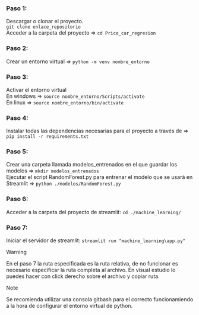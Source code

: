 ### Paso 1:
Descargar o clonar el proyecto. <br>
`git clone enlace_repositorio`<br>
Acceder a la carpeta del proyecto => `cd Price_car_regresion`<br>

### Paso 2:
Crear un entorno virtual => `python -m venv nombre_entorno`

### Paso 3:
Activar el entorno virtual <br>
En windows => `source nombre_entorno/Scripts/activate` <br>
En linux => `source nombre_entorno/bin/activate`

### Paso 4:
Instalar todas las dependencias necesarias para el proyecto a través de => `pip install -r requirements.txt`

### Paso 5:
Crear una carpeta llamada modelos_entrenados en el que guardar los modelos => `mkdir modelos_entrenados` <br> 
Ejecutar el script RandomForest.py para entrenar el modelo que se usará en Streamlit => `python ./modelos/RandomForest.py` <br> 

### Paso 6:
Acceder a la carpeta del proyecto de streamlit: `cd ./machine_learning/`

### Paso 7:
Iniciar el servidor de streamlit:  `streamlit run "machine_learning\app.py"`

> [!WARNING]  
> En el paso 7 la ruta especificada es la ruta relativa, de no funcionar es necesario especificar la ruta completa al archivo.
> En visual estudio lo puedes hacer con click derecho sobre el archivo y copiar ruta.

> [!NOTE]  
> Se recomienda utilizar una consola gitbash para el correcto funcionamiendo a la hora de configurar el entorno virtual de python.
> 

